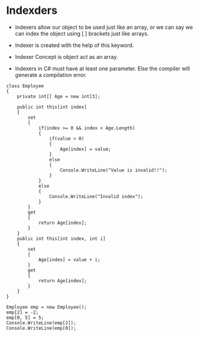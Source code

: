 # Indexders

- Indexers allow our object to be used just like an array, or we can say we can index the object using [ ] brackets just like arrays.
- Indexer is created with the help of this keyword.

- Indexer Concept is object act as an array.
- Indexers in C# must have at least one parameter. Else the compiler will generate a compilation error.

```
class Employee
{
    private int[] Age = new int[3];

    public int this[int index]
    {
        set
        {
            if(index >= 0 && index < Age.Length) 
            {
                if(value > 0)
                {
                    Age[index] = value;
                }
                else
                {
                    Console.WriteLine("Value is invalid!!");
                }
            }
            else
            {
                Console.WriteLine("Invalid index");
            }
        }
        get
        {
            return Age[index];
        }
    }
    public int this[int index, int i]
    {
        set
        {
            Age[index] = value + i;
        }
        get
        {
            return Age[index];
        }
    }
}
```

```
Employee emp = new Employee();
emp[2] = -2;
emp[0, 5] = 5;
Console.WriteLine(emp[2]);
Console.WriteLine(emp[0]);
```